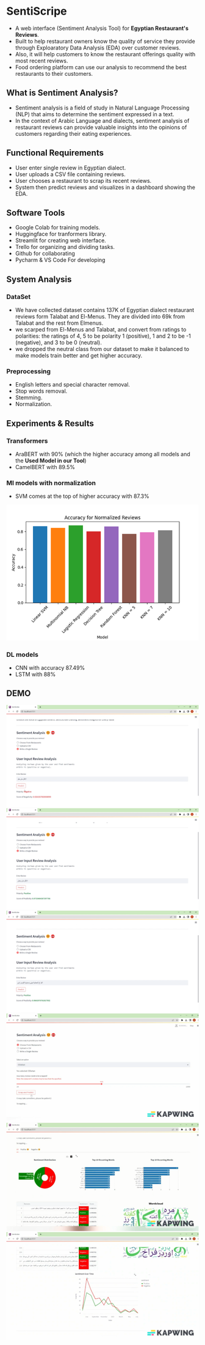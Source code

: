 # SentiScripe
* A web interface (Sentiment Analysis Tool) for **Egyptian Restaurant's Reviews**.
* Built to help restaurant owners know the quality of service they provide through Exploaratory Data Analysis (EDA) over customer reviews.
* Also, it will help customers to know the restaurant offerings quality with most recent reviews.
* Food ordering platform can use our analysis to recommend the best restaurants to their customers.


## What is Sentiment Analysis?
* Sentiment analysis is a field of study in Natural Language Processing (NLP) that aims to determine the sentiment expressed in a text.
*  In the context of Arabic Language and dialects, sentiment analysis of restaurant reviews can provide valuable insights into the opinions of customers regarding their eating experiences.

## Functional Requirements
* User enter single review in Egyptian dialect.
* User uploads a CSV file containing reviews.
* User chooses a restaurant to scrap its recent reviews.
* System then predict reviews and visualizes in a dashboard showing the EDA.


## Software Tools
* Google Colab for training models.
* Huggingface for tranformers library.
* Streamlit for creating web interface.
* Trello for organizing and dividing tasks.
* Github for collaborating
* Pycharm & VS Code For developing

## System Analysis
### DataSet
* We have collected dataset contains 137K of Egyptian dialect restaurant reviews form Talabat and El-Menus. They are divided into 69k from Talabat and the rest from Elmenus.
* we scarped from El-Menus and Talabat, and convert from ratings to polarities: the ratings of 4, 5 to be polarity 1 (positive), 1 and 2 to be -1 (negative), and 3 to be 0 (neutral).
* we dropped the neutral class from our dataset to make it balanced to make models train better and get higher accuracy.

### Preprocessing
* English letters and special character removal.
* Stop words removal.
* Stemming.
* Normalization.

## Experiments & Results
### Transformers 
* AraBERT with 90% (which the higher accuracy among all models and the **Used Model in our Tool**)
* CamelBERT with 89.5%

### Ml models with normalization
* SVM comes at the top of higher accuracy with 87.3%
 <img src="Snapshots/ml models.png"/>

### DL models
* CNN with accuracy 87.49%
* LSTM with 88%


## DEMO
<p>
  <img src="Snapshots/1.png"/>
  <img src="Snapshots/2.png"/>
  <img src="Snapshots/3.png"/>
  <img src="Snapshots/4.png"/>
  <img src="Snapshots/5.png"/>
  <img src="Snapshots/6.png"/>
</p> 


